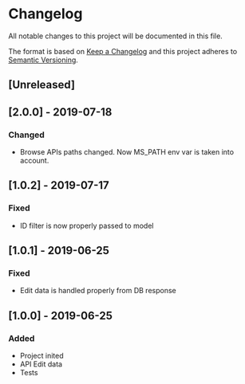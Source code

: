 # Changelog

All notable changes to this project will be documented in this file.

The format is based on [Keep a Changelog](http://keepachangelog.com/en/1.0.0/)
and this project adheres to [Semantic Versioning](http://semver.org/spec/v2.0.0.html).

## [Unreleased]

## [2.0.0] - 2019-07-18
### Changed
- Browse APIs paths changed. Now MS_PATH env var is taken into account.

## [1.0.2] - 2019-07-17
### Fixed
- ID filter is now properly passed to model

## [1.0.1] - 2019-06-25
### Fixed
- Edit data is handled properly from DB response

## [1.0.0] - 2019-06-25
### Added
- Project inited
- API Edit data
- Tests
